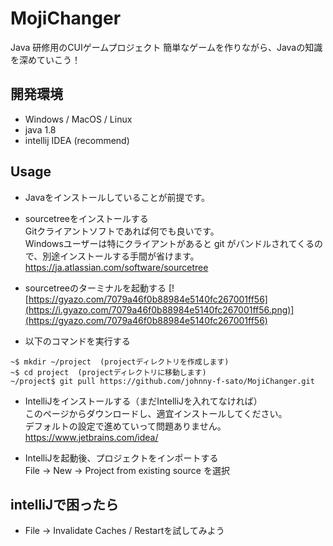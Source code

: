 # MojiChanger
Java 研修用のCUIゲームプロジェクト
簡単なゲームを作りながら、Javaの知識を深めていこう！

## 開発環境
- Windows / MacOS / Linux
- java 1.8
- intellij IDEA (recommend)

## Usage
- Javaをインストールしていることが前提です。

- sourcetreeをインストールする  
Gitクライアントソフトであれば何でも良いです。  
Windowsユーザーは特にクライアントがあると git がバンドルされてくるので、別途インストールする手間が省けます。  
https://ja.atlassian.com/software/sourcetree

- sourcetreeのターミナルを起動する
[![https://gyazo.com/7079a46f0b88984e5140fc267001ff56](https://i.gyazo.com/7079a46f0b88984e5140fc267001ff56.png)](https://gyazo.com/7079a46f0b88984e5140fc267001ff56)

- 以下のコマンドを実行する
```
~$ mkdir ~/project  (projectディレクトリを作成します)
~$ cd project  (projectディレクトリに移動します)
~/project$ git pull https://github.com/johnny-f-sato/MojiChanger.git
```

- IntelliJをインストールする（まだIntelliJを入れてなければ）  
このページからダウンロードし、適宜インストールしてください。  
デフォルトの設定で進めていって問題ありません。  
https://www.jetbrains.com/idea/

- IntelliJを起動後、プロジェクトをインポートする  
File -> New -> Project from existing source を選択

## intelliJで困ったら
- File -> Invalidate Caches / Restartを試してみよう
